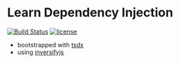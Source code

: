 # Learn Dependency Injection

[![Build Status](https://travis-ci.org/objectisundefined/learn-dependency-injection.svg?branch=master)](https://travis-ci.org/objectisundefined/typo)
[![license](https://img.shields.io/github/license/objectisundefined/learn-dependency-injection.svg?maxAge=2592000)](https://github.com/objectisundefined/typo/LICENSE)

- bootstrapped with [tsdx](https://github.com/jaredpalmer/tsdx)
- using [inversifyjs](https://github.com/inversify/InversifyJS)
